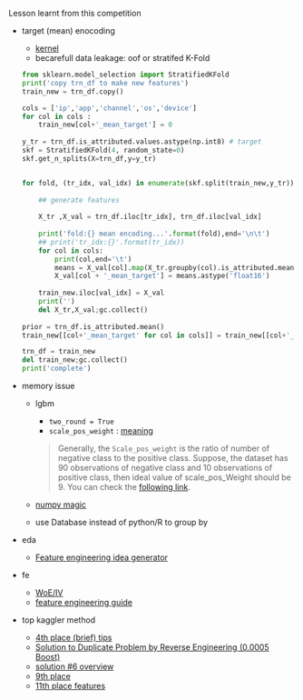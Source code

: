 Lesson learnt from this competition

* target (mean) enocoding
    - [kernel](https://www.kaggle.com/ogrellier/python-target-encoding-for-categorical-features)
    - becarefull data leakage: oof or stratifed K-Fold
    ```python
    from sklearn.model_selection import StratifiedKFold
    print('copy trn_df to make new features')
    train_new = trn_df.copy()

    cols = ['ip','app','channel','os','device']
    for col in cols :
        train_new[col+'_mean_target'] = 0
        
    y_tr = trn_df.is_attributed.values.astype(np.int8) # target 
    skf = StratifiedKFold(4, random_state=0)
    skf.get_n_splits(X=trn_df,y=y_tr)


    for fold, (tr_idx, val_idx) in enumerate(skf.split(train_new,y_tr)):
        
        ## generate features 
        
        X_tr ,X_val = trn_df.iloc[tr_idx], trn_df.iloc[val_idx]
        
        print('fold:{} mean encoding...'.format(fold),end='\n\t')
        ## print('tr_idx:{}'.format(tr_idx))
        for col in cols:        
            print(col,end='\t')
            means = X_val[col].map(X_tr.groupby(col).is_attributed.mean()) ## map mean encoding in X_tr to X_val
            X_val[col + '_mean_target'] = means.astype('float16')
            
        train_new.iloc[val_idx] = X_val
        print('')    
        del X_tr,X_val;gc.collect()
                
    prior = trn_df.is_attributed.mean()
    train_new[[col+'_mean_target' for col in cols]] = train_new[[col+'_mean_target' for col in cols]].fillna(prior)

    trn_df = train_new
    del train_new;gc.collect()
    print('complete')

    ```
    
* memory issue
    - lgbm
        - `two_round = True`
        - `scale_pos_weight` : [meaning](https://stats.stackexchange.com/questions/243207/what-is-the-proper-usage-of-scale-pos-weight-in-xgboost-for-imbalanced-datasets?utm_medium=organic&utm_source=google_rich_qa&utm_campaign=google_rich_qa)
        >  Generally, the `Scale_pos_weight` is the ratio of number of negative class to the positive class. Suppose, the dataset has 90 observations of negative class and 10 observations of positive class, then ideal value of scale_pos_Weight should be 9. You can check the [following link](http://xgboost.readthedocs.io/en/latest/parameter.html).        


            
    - [numpy magic](https://www.kaggle.com/c/talkingdata-adtracking-fraud-detection/discussion/56105)
    - use Database instead of python/R to group by
    
* eda 
    - [Feature engineering idea generator](https://www.kaggle.com/yuliagm/feature-engineering-idea-generator-numeric?scriptVersionId=3427097)
* fe
    - [WoE/IV](https://blog.csdn.net/kevin7658/article/details/50780391)
    - [feature engineering guide](https://github.com/h2oai/h2o-meetups/blob/master/2017_11_29_Feature_Engineering/Feature%20Engineering.pdf)
* top kaggler method
    - [4th place (brief) tips](https://www.kaggle.com/c/talkingdata-adtracking-fraud-detection/discussion/56243)
    - [Solution to Duplicate Problem by Reverse Engineering (0.0005 Boost)](https://www.kaggle.com/c/talkingdata-adtracking-fraud-detection/discussion/56268)
    - [solution #6 overview](https://www.kaggle.com/c/talkingdata-adtracking-fraud-detection/discussion/56283)
    - [9th place](https://www.kaggle.com/c/talkingdata-adtracking-fraud-detection/discussion/56279)
    - [11th place features](https://www.kaggle.com/c/talkingdata-adtracking-fraud-detection/discussion/56250)
    